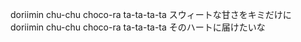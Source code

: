 doriimin chu-chu
choco-ra ta-ta-ta-ta
スウィートな甘さをキミだけに
doriimin chu-chu
choco-ra ta-ta-ta-ta
そのハートに届けたいな
